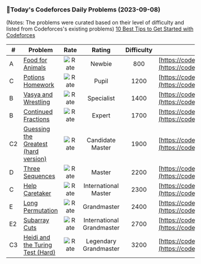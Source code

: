 ### 🌟Today's Codeforces Daily Problems (2023-09-08)
(Notes: The problems were curated based on their level of difficulty and listed from Codeforces's existing problems)
[10 Best Tips to Get Started with Codeforces](https://github.com/ika9810/Codeforces-Daily-Problems/blob/main/10%20Best%20Tips%20to%20Get%20Started%20with%20Codeforces.md)

| # | Problem | Rate| Rating | Difficulty | Contest |
|---| ----- | :--------: | :----------: | :----------: | ---------- |
|A|[Food for Animals](https://codeforces.com/contest/1675/problem/A)|![Rate](https://img.shields.io/badge/Newbie-800-lightgrey)|Newbie|800|[https://codeforces.com/contest/1675](https://codeforces.com/contest/1675)|
|C|[Potions Homework](https://codeforces.com/contest/717/problem/C)|![Rate](https://img.shields.io/badge/Pupil-1200-brightgreen)|Pupil|1200|[https://codeforces.com/contest/717](https://codeforces.com/contest/717)|
|B|[Vasya and Wrestling](https://codeforces.com/contest/493/problem/B)|![Rate](https://img.shields.io/badge/Specialist-1400-9cf)|Specialist|1400|[https://codeforces.com/contest/493](https://codeforces.com/contest/493)|
|B|[Continued Fractions](https://codeforces.com/contest/305/problem/B)|![Rate](https://img.shields.io/badge/Expert-1700-blue)|Expert|1700|[https://codeforces.com/contest/305](https://codeforces.com/contest/305)|
|C2|[Guessing the Greatest (hard version)](https://codeforces.com/contest/1486/problem/C2)|![Rate](https://img.shields.io/badge/Candidate%20Master-1900-blueviolet)|Candidate Master|1900|[https://codeforces.com/contest/1486](https://codeforces.com/contest/1486)|
|D|[Three Sequences](https://codeforces.com/contest/1406/problem/D)|![Rate](https://img.shields.io/badge/Master-2200-orange)|Master|2200|[https://codeforces.com/contest/1406](https://codeforces.com/contest/1406)|
|C|[Help Caretaker](https://codeforces.com/contest/142/problem/C)|![Rate](https://img.shields.io/badge/International%20Master-2300-orange)|International Master|2300|[https://codeforces.com/contest/142](https://codeforces.com/contest/142)|
|E|[Long Permutation](https://codeforces.com/contest/1443/problem/E)|![Rate](https://img.shields.io/badge/Grandmaster-2400-red)|Grandmaster|2400|[https://codeforces.com/contest/1443](https://codeforces.com/contest/1443)|
|E2|[Subarray Cuts](https://codeforces.com/contest/513/problem/E2)|![Rate](https://img.shields.io/badge/International%20Grandmaster-2700-red)|International Grandmaster|2700|[https://codeforces.com/contest/513](https://codeforces.com/contest/513)|
|C3|[Heidi and the Turing Test (Hard)](https://codeforces.com/contest/1184/problem/C3)|![Rate](https://img.shields.io/badge/Legendary%20Grandmaster-3200-red)|Legendary Grandmaster|3200|[https://codeforces.com/contest/1184](https://codeforces.com/contest/1184)|
